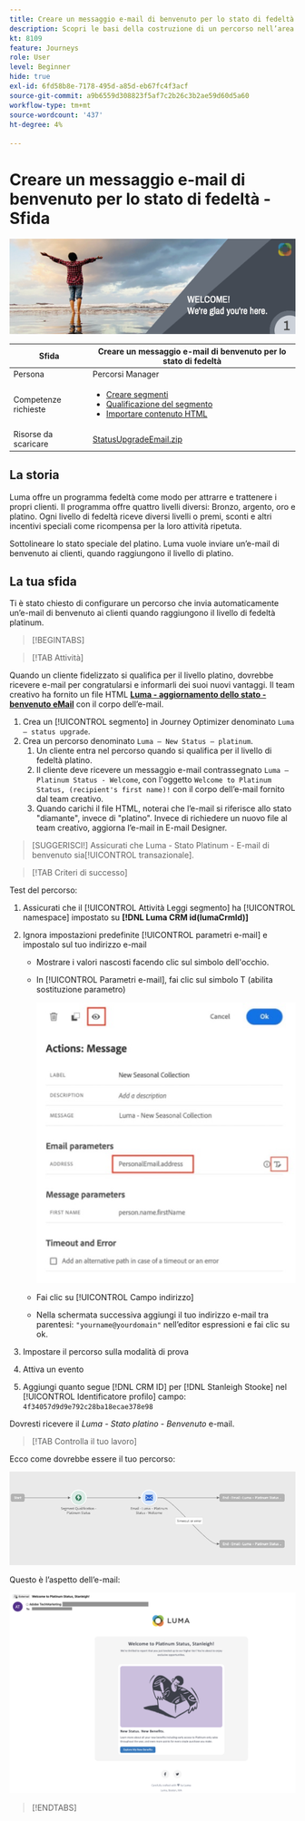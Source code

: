 ```yaml
---
title: Creare un messaggio e-mail di benvenuto per lo stato di fedeltà - Sfida
description: Scopri le basi della costruzione di un percorso nell’area di lavoro del percorso.
kt: 8109
feature: Journeys
role: User
level: Beginner
hide: true
exl-id: 6fd58b8e-7178-495d-a85d-eb67fc4f3acf
source-git-commit: a9b6559d308823f5af7c2b26c3b2ae59d60d5a60
workflow-type: tm+mt
source-wordcount: '437'
ht-degree: 4%

---
```


# Creare un messaggio e-mail di benvenuto per lo stato di fedeltà - Sfida

![E-mail di benvenuto sullo stato della fedeltà - Banner della sfida](/help/challenges/assets/email-assets/luma-transactional-onboarding-1.png)

| Sfida | Creare un messaggio e-mail di benvenuto per lo stato di fedeltà |
|---|---|
| Persona | Percorsi Manager |
| Competenze richieste | <ul><li>[Creare segmenti](https://experienceleague.adobe.com/docs/journey-optimizer-learn/tutorials/profiles-segments-subscriptions/create-segments.html)</li> <li>[Qualificazione del segmento](https://experienceleague.adobe.com/docs/journey-optimizer-learn/tutorials/create-journeys/use-case-read-segment-qualification.html)</li><li>[Importare contenuto HTML](https://experienceleague.adobe.com/docs/journey-optimizer-learn/tutorials/create-messages/create-emails/import-and-author-html-email-content.html)</li></ul> |
| Risorse da scaricare | [StatusUpgradeEmail.zip](/help/challenges/assets/email-assets/StatusUpgradeEmail.zip) |

## La storia

Luma offre un programma fedeltà come modo per attrarre e trattenere i propri clienti. Il programma offre quattro livelli diversi: Bronzo, argento, oro e platino. Ogni livello di fedeltà riceve diversi livelli o premi, sconti e altri incentivi speciali come ricompensa per la loro attività ripetuta.

Sottolineare lo stato speciale del platino. Luma vuole inviare un’e-mail di benvenuto ai clienti, quando raggiungono il livello di platino.

## La tua sfida

Ti è stato chiesto di configurare un percorso che invia automaticamente un’e-mail di benvenuto ai clienti quando raggiungono il livello di fedeltà platinum.

>[!BEGINTABS]

>[!TAB Attività]

Quando un cliente fidelizzato si qualifica per il livello platino, dovrebbe ricevere e-mail per congratularsi e informarli dei suoi nuovi vantaggi. Il team creativo ha fornito un file HTML **[Luma - aggiornamento dello stato - benvenuto eMail](/help/challenges/assets/email-assets/StatusUpgradeEmail.zip)** con il corpo dell’e-mail.

1. Crea un [!UICONTROL segmento] in Journey Optimizer denominato `Luma – status upgrade`.
2. Crea un percorso denominato `Luma – New Status – platinum`.
   1. Un cliente entra nel percorso quando si qualifica per il livello di fedeltà platino.
   2. Il cliente deve ricevere un messaggio e-mail contrassegnato `Luma – Platinum Status - Welcome`, con l&#39;oggetto `Welcome to Platinum Status, (recipient's first name)!` con il corpo dell’e-mail fornito dal team creativo.
   3. Quando carichi il file HTML, noterai che l’e-mail si riferisce allo stato &quot;diamante&quot;, invece di &quot;platino&quot;. Invece di richiedere un nuovo file al team creativo, aggiorna l’e-mail in E-mail Designer.

>[SUGGERISCI!]
> Assicurati che Luma - Stato Platinum - E-mail di benvenuto sia[!UICONTROL transazionale].


>[!TAB Criteri di successo]

Test del percorso:

1. Assicurati che il [!UICONTROL Attività Leggi segmento] ha [!UICONTROL namespace] impostato su **[!DNL Luma CRM id(lumaCrmId)]**
2. Ignora impostazioni predefinite [!UICONTROL parametri e-mail] e impostalo sul tuo indirizzo e-mail
   * Mostrare i valori nascosti facendo clic sul simbolo dell&#39;occhio.
   * In [!UICONTROL Parametri e-mail], fai clic sul simbolo T (abilita sostituzione parametro)

       ![Ignora parametri e-mail](/help/challenges/assets/c3-override-email-paramters.jpg)
   
   * Fai clic su [!UICONTROL Campo indirizzo]
   * Nella schermata successiva aggiungi il tuo indirizzo e-mail tra parentesi: `"yourname@yourdomain"` nell’editor espressioni e fai clic su ok.


3. Impostare il percorso sulla modalità di prova
4. Attiva un evento
5. Aggiungi quanto segue [!DNL CRM ID] per [!DNL Stanleigh Stooke] nel [!UICONTROL Identificatore profilo] campo: `4f34057d9d9e792c28ba18ecae378e98`

Dovresti ricevere il *Luma - Stato platino - Benvenuto* e-mail.

>[!TAB Controlla il tuo lavoro]

Ecco come dovrebbe essere il tuo percorso:

![platinum-status-upgrade-percorso](/help/challenges/assets/journey-luma-status-upgrade.png)


Questo è l’aspetto dell’e-mail:

![Luma - aggiornamento dello stato - benvenuto eMail](/help/challenges/assets/status-upgrade-welcome-email.png)

>[!ENDTABS]
